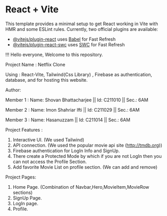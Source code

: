 # React + Vite
This template provides a minimal setup to get React working in Vite with HMR and some ESLint rules.
Currently, two official plugins are available:
- [@vitejs/plugin-react](https://github.com/vitejs/vite-plugin-react/blob/main/packages/plugin-react/README.md) uses [Babel](https://babeljs.io/) for Fast Refresh
- [@vitejs/plugin-react-swc](https://github.com/vitejs/vite-plugin-react-swc) uses [SWC](https://swc.rs/) for Fast Refresh


!!! Hello everyone, Welcome to this repository.

Project Name : Netflix Clone

Using : React-Vite, Tailwind(Css Library) , Firebase as authentication, database, and for hosting this website.

Author: 

Member 1 : 
Name: Shovan Bhattacharjee || Id: C211010 || Sec.: 6AM

Member 2 : 
Name: Imon Shahriar Ifti || Id: C211029 || Sec.: 6AM

Member 3 : 
Name: Hasanuzzam || Id: C211014 || Sec.: 6AM

Project Features : 
1. Interactive UI. (We used Tailwind)
2. API connection. (We used the popular movie api site (http://tmdb.org))
3. Firebase authentication for LogIn Info and SignUp.
4. There create a Protected Mode by which if you are not LogIn then you can not access the Profile Section.
5. Add favorite Movie List on profile section. (We can add and remove)

Project Pages:
1. Home Page. (Combination of Navbar,Hero,MovieItem,MovieRow sections)
2. SignUp Page. 
3. LogIn page.
4. Profile.